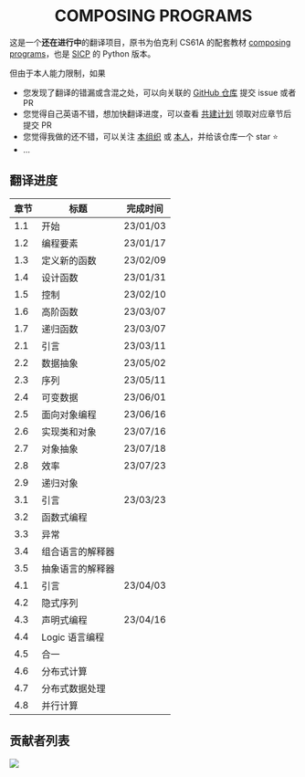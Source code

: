 <h1 align="center" style="text-align: center"> 
  COMPOSING PROGRAMS
</h1>

这是一个**还在进行中**的翻译项目，原书为伯克利 CS61A 的配套教材 [composing programs](https://www.composingprograms.com/)，也是 [SICP](https://book.douban.com/subject/1148282/) 的 Python 版本。

但由于本人能力限制，如果

- 您发现了翻译的错漏或含混之处，可以向关联的 [GitHub 仓库](https://github.com/csfive/composing-programs-zh) 提交 issue 或者 PR
- 您觉得自己英语不错，想加快翻译进度，可以查看 [共建计划](https://github.com/csfive/composing-programs-zh/issues/3) 领取对应章节后提交 PR
- 您觉得我做的还不错，可以关注 [本组织](https://github.com/csfive) 或 [本人](https://github.com/mancuoj)，并给该仓库一个 star ⭐
- ...

## 翻译进度

| 章节 | 标题             | 完成时间 |
| ---- | ---------------- | -------- |
| 1.1  | 开始             | 23/01/03 |
| 1.2  | 编程要素         | 23/01/17 |
| 1.3  | 定义新的函数     | 23/02/09 |
| 1.4  | 设计函数         | 23/01/31 |
| 1.5  | 控制             | 23/02/10 |
| 1.6  | 高阶函数         | 23/03/07 |
| 1.7  | 递归函数         | 23/03/07 |
| 2.1  | 引言             | 23/03/11 |
| 2.2  | 数据抽象         | 23/05/02 |
| 2.3  | 序列             | 23/05/11 |
| 2.4  | 可变数据         | 23/06/01 |
| 2.5  | 面向对象编程     | 23/06/16 |
| 2.6  | 实现类和对象     | 23/07/16 |
| 2.7  | 对象抽象         | 23/07/18 |
| 2.8  | 效率             | 23/07/23 |
| 2.9  | 递归对象         |          |
| 3.1  | 引言             | 23/03/23 |
| 3.2  | 函数式编程       |          |
| 3.3  | 异常             |          |
| 3.4  | 组合语言的解释器 |          |
| 3.5  | 抽象语言的解释器 |
| 4.1  | 引言             | 23/04/03 |
| 4.2  | 隐式序列         |          |
| 4.3  | 声明式编程       | 23/04/16 |
| 4.4  | Logic 语言编程   |          |
| 4.5  | 合一             |          |
| 4.6  | 分布式计算       |          |
| 4.7  | 分布式数据处理   |          |
| 4.8  | 并行计算         |          |

## 贡献者列表

<a href="https://github.com/csfive/composing-programs-zh/graphs/contributors">
  <img src="https://contrib.rocks/image?repo=csfive/composing-programs-zh" />
</a>
